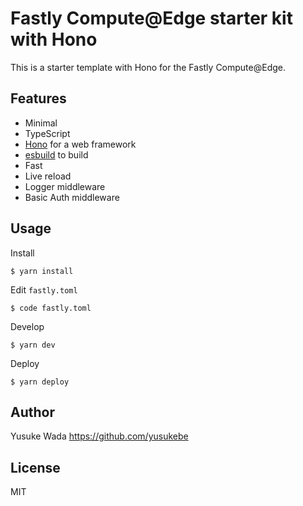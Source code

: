 # Fastly Compute@Edge starter kit with Hono

This is a starter template with Hono for the Fastly Compute@Edge.

## Features

- Minimal
- TypeScript
- [Hono](https://github.com/yusukebe/hono) for a web framework
- [esbuild](https://github.com/evanw/esbuild) to build
- Fast
- Live reload
- Logger middleware
- Basic Auth middleware

## Usage

Install

```
$ yarn install
```

Edit `fastly.toml`

```
$ code fastly.toml
```

Develop

```
$ yarn dev
```

Deploy

```
$ yarn deploy
```

## Author

Yusuke Wada <https://github.com/yusukebe>

## License

MIT
